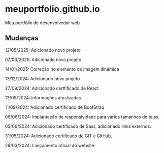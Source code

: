 # meuportfolio.github.io

Meu portfólio de desenvolvedor web

## Mudanças

12/05/2025: Adicionado novo projeto

07/03/2025: Adicionado novo projeto

14/01/2025: Correção no elemento de imagem dinâmica

13/12/2024: Adicionado novo projeto

27/09/2024: Adicionado certfificado de React

13/09/2024: Informações atualizadas

11/09/2024: Adicionado certificado de BootStrap

06/06/2024: Implantação de responsividade para vários tamanhos de telas.

05/06/2024: Adicionado certificado de Sass, adicionado links externos.

31/05/2024: Adicionado certificado de GIT e GitHub.

26/03/2024: Lançamento oficial do website.
